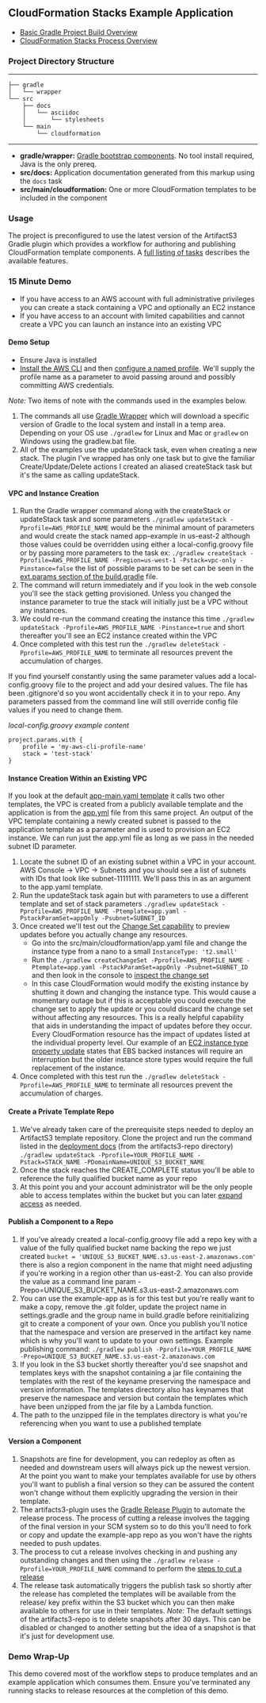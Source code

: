 ## CloudFormation Stacks Example Application

* [Basic Gradle Project Build Overview](https://docs.gradle.org/current/userguide/tutorial_using_tasks.html)
* [CloudFormation Stacks Process Overview](https://cfn-stacks.com/docs/artifacts3-plugin/latest/index.html)

### Project Directory Structure

----
    ├── gradle
    │   └── wrapper
    └── src
        ├── docs
        │   └── asciidoc
        │       └── stylesheets
        └── main
            └── cloudformation
----

* **gradle/wrapper:** [Gradle bootstrap components](https://docs.gradle.org/current/userguide/gradle_wrapper.html). 
    No tool install required, Java is the only prereq.
* **src/docs:** Application documentation generated from this markup using the `docs` task
* **src/main/cloudformation:** One or more CloudFormation templates to be included in the component

### Usage

The project is preconfigured to use the latest version of the ArtifactS3 Gradle plugin which provides
a workflow for authoring and publishing CloudFormation template components. A [full listing of tasks](https://cfn-stacks.com/docs/artifacts3-plugin/latest/index.html#plugin-tasks) 
describes the available features.

### 15 Minute Demo

* If you have access to an AWS account with full administrative privileges you can create a stack containing a VPC and 
    optionally an EC2 instance
* If you have access to an account with limited capabilities and cannot create a VPC you can launch an instance into an
    existing VPC
    
#### Demo Setup

* Ensure Java is installed
* [Install the AWS CLI](http://docs.aws.amazon.com/cli/latest/userguide/installing.html) and then [configure a named profile](http://docs.aws.amazon.com/cli/latest/userguide/cli-multiple-profiles.html). 
    We'll supply the profile name as a parameter to avoid passing around and possibly committing AWS credentials.
    
*Note:* Two items of note with the commands used in the examples below. 

1. The commands all use [Gradle Wrapper](https://docs.gradle.org/current/userguide/gradle_wrapper.html) which will 
download a specific version of Gradle to the local system and install in a temp area. Depending on your OS use 
`./gradlew` for Linux and Mac or `gradlew` on Windows using the gradlew.bat file. 
1. All of the examples use the updateStack task, even when creating a new stack. The plugin I've wrapped has only one 
task but to give the familiar Create/Update/Delete actions I created an aliased createStack task but it's the same as 
calling updateStack.

#### VPC and Instance Creation

1. Run the Gradle wrapper command along with the createStack or updateStack task and some parameters 
    `./gradlew updateStack -Pprofile=AWS_PROFILE_NAME` would be the minimal amount of parameters and would create 
    the stack named app-example in us-east-2 although those values could be overridden using either a local-config.groovy file
    or by passing more parameters to the task ex: `./gradlew createStack -Pprofile=AWS_PROFILE_NAME -Pregion=us-west-1 -Pstack=vpc-only -Pinstance=false` 
    the list of possible params to be set can be seen in the [ext.params section of the build.gradle](build.gradle#L19) file.
1. The command will return immediately and if you look in the web console you'll see the stack getting provisioned. Unless 
    you changed the instance parameter to true the stack will initially just be a VPC without any instances.
1. We could re-run the command creating the instance this time `./gradlew updateStack -Pprofile=AWS_PROFILE_NAME -Pinstance=true` 
    and short thereafter you'll see an EC2 instance created within the VPC
1. Once completed with this test run the `./gradlew deleteStack -Pprofile=AWS_PROFILE_NAME` to terminate all resources 
    prevent the accumulation of charges.

If you find yourself constantly using the same parameter values add a local-config.groovy file to the project and add your 
desired values. The file has been .gitignore'd so you wont accidentally check it in to your repo. Any parameters passed 
from the command line will still override config file values if you need to change them.

_local-config.groovy example content_

    project.params.with {
        profile = 'my-aws-cli-profile-name'
        stack = 'test-stack'
    }
    
#### Instance Creation Within an Existing VPC

If you look at the default [app-main.yaml template](src/main/cloudformation/app-main.yaml) it calls two other templates, 
the VPC is created from a publicly available template and the application is from the [app.yml](src/main/cloudformation/app.yaml) 
file from this same project. An output of the VPC template containing a newly created subnet is passed to the application 
template as a parameter and is used to provision an EC2 instance. We can run just the app.yml file as long as we pass in
the needed subnet ID parameter.

1. Locate the subnet ID of an existing subnet within a VPC in your account. AWS Console -> VPC -> Subnets and you should 
    see a list of subnets with IDs that look like subnet-11111111. We'll pass this in as an argument to the app.yaml template. 
1. Run the updateStack task again but with parameters to use a different template and set of stack parameters 
    `./gradlew updateStack -Pprofile=AWS_PROFILE_NAME -Ptemplate=app.yaml -PstackParamSet=appOnly -Psubnet=SUBNET_ID`
1. Once created we'll test out the [Change Set capability](http://docs.aws.amazon.com/AWSCloudFormation/latest/UserGuide/using-cfn-updating-stacks-changesets.html)
    to preview updates before you actually change any resources.
    * Go into the src/main/cloudformation/app.yaml file and change the instance type from a nano to a small `InstanceType: 't2.small'`
    * Run the `./gradlew createChangeSet -Pprofile=AWS_PROFILE_NAME -Ptemplate=app.yaml -PstackParamSet=appOnly -Psubnet=SUBNET_ID` and then look in the console to [inspect the change set](http://docs.aws.amazon.com/AWSCloudFormation/latest/UserGuide/using-cfn-updating-stacks-changesets-view.html)
    * In this case CloudFormation would modify the existing instance by shutting it down and changing the instance type. 
        This would cause a momentary outage but if this is acceptable you could execute the change set to apply the 
        update or you could discard the change set without affecting any resources. This is a really helpful capability that
        aids in understanding the impact of updates before they occur. Every CloudFormation resource has the impact of updates
        listed at the individual property level. Our example of an [EC2 instance type property update](http://docs.aws.amazon.com/AWSCloudFormation/latest/UserGuide/aws-properties-ec2-instance.html#cfn-ec2-instance-instancetype) states 
        that EBS backed instances will require an interruption but the older instance store types would require the full replacement
        of the instance.
1. Once completed with this test run the `./gradlew deleteStack -Pprofile=AWS_PROFILE_NAME` to terminate all resources 
    prevent the accumulation of charges.

#### Create a Private Template Repo

1. We've already taken care of the prerequisite steps needed to deploy an ArtifactS3 template repository. Clone the project
and run the command listed in the [deployment docs](https://cfn-stacks.com/docs/artifacts3-repo/latest/index.html#deployment)
 (from the artifacts3-repo directory) `./gradlew updateStack -Pprofile=YOUR_PROFILE_NAME -Pstack=STACK_NAME -PDomainName=UNIQUE_S3_BUCKET_NAME` 
1. Once the stack reaches the CREATE_COMPLETE status you'll be able to reference the fully qualified bucket name as your repo
1. At this point you and your account administrator will be the only people able to access templates within the bucket but
    you can later [expand access](http://docs.aws.amazon.com/AmazonS3/latest/dev/example-policies-s3.html) as needed.

#### Publish a Component to a Repo

1. If you've already created a local-config.groovy file add a repo key with a value of the fully qualified bucket name backing 
    the repo we just created `bucket = 'UNIQUE_S3_BUCKET_NAME.s3.us-east-2.amazonaws.com'` there is also a region component in the 
    name that might need adjusting if you're working in a region other than us-east-2. You can also provide the value as a 
    command line param -Prepo=UNIQUE_S3_BUCKET_NAME.s3.us-east-2.amazonaws.com
1. You can use the example-app as is for this test but you're really want to make a copy, remove the .git folder, update 
    the project name in settings.gradle and the group name in build.gradle before reinitializing git to create a component 
    of your own. Once you publish you'll notice that the namespace and version are preserved in the artifact key name which 
    is why you'll want to update to your own settings. Example publishing command: `./gradlew publish -Pprofile=YOUR_PROFILE_NAME -Prepo=UNIQUE_S3_BUCKET_NAME.s3.us-east-2.amazonaws.com`
1. If you look in the S3 bucket shortly thereafter you'd see snapshot and templates keys with the snapshot containing a jar
    file containing the templates with the rest of the keyname preserving the namespace and version information. The templates
    directory also has keynames that preserve the namespace and version but contain the templates which have been unzipped 
    from the jar file by a Lambda function.
1. The path to the unzipped file in the templates directory is what you're referencing when you want to use a published template

#### Version a Component

1. Snapshots are fine for development, you can redeploy as often as needed and downstream users will always pick up the newest
    version. At the point you want to make your templates available for use by others you'll want to publish a final version
    so they can be assured the content won't change without them explicitly upgrading the version in their template.
1. The artifacts3-plugin uses the [Gradle Release Plugin](https://github.com/researchgate/gradle-release) to automate the 
    release process. The process of cutting a release involves the tagging of the final version in your SCM system so to 
    do this you'll need to fork or copy and update the example-app repo as you won't have the rights needed to push updates.
1. The process to cut a release involves checking in and pushing any outstanding changes and then using the `./gradlew release -Pprofile=YOUR_PROFILE_NAME` 
    command to perform the [steps to cut a release](https://cfn-stacks.com/docs/artifacts3-plugin/latest/index.html#release)
1. The release task automatically triggers the publish task so shortly after the release has completed the templates will 
    be available from the release/ key prefix within the S3 bucket which you can then make available to others for use in 
    their templates. *Note:* The default settings of the artifacts3-repo is to delete snapshots after 30 days. This can be 
    disabled or changed to another setting but the idea of a snapshot is that it's just for development use.

### Demo Wrap-Up

This demo covered most of the workflow steps to produce templates and an example application which consumes them. Ensure you've
terminated any running stacks to release resources at the completion of this demo.